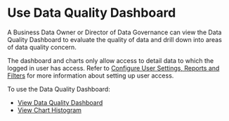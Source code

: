 # Use Data Quality Dashboard

A Business Data Owner or Director of Data Governance can view the Data
Quality Dashboard to evaluate the quality of data and drill down into
areas of data quality concern.

The dashboard and charts only allow access to detail data to which the
logged in user has access. Refer to [Configure User Settings, Reports
and Filters](Configure_User_Settings_Reports_and_Filters.htm) for more
information about setting up user access.

To use the Data Quality Dashboard:

  - [View Data Quality Dashboard](View_Data_Quality_Dashboard.htm)
  - [View Chart Histogram](View_Chart_Histogram.htm)
